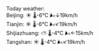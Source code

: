 Today weather:  
Beijing: ☀️ 🌡️-6°C 🌬️↓19km/h  
Tianjin: ☀️ 🌡️-6°C 🌬️↙19km/h  
Shijiazhuang: ⛅️  🌡️-4°C 🌬️←15km/h  
Tangshan: ☀️ 🌡️-4°C 🌬️↙19km/h  
